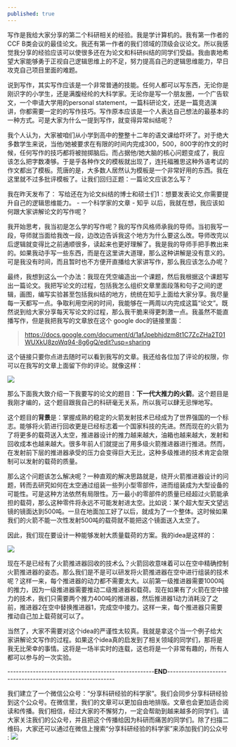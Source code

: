 ```yaml
---
published: true
---
```

写作是我给大家分享的第二个科研相关的经验。我是学计算机的。我有第一作者的CCF B类会议的最佳论文。我还有第一作者的我们领域的顶级会议论文。所以我感觉我分享的经验应该可以使很多还在为论文和科研纠结的同学们受益。我由衷地希望大家能够勇于正视自己逻辑思维上的不足，努力提高自己的逻辑思维能力，早日攻克自己项目里面的难题。

说到写作，其实写作应该是一个非常普通的技能。任何人都可以写东西，无论你是刚识字的小学生，还是满腹经纶的大科学家。无论你是写一个朋友圈，一个广告软文，一个申请大学用的personal statement，一篇科研论文，还是一篇竞选演讲，你都需要一定的的写作技巧。写作原本应该是一个人表达自己想法的最基本的一种方式。可是大家为什么一提到写作，就变得异常纠结呢？

我个人认为，大家被咱们从小学到高中的整整十二年的语文课给吓坏了。对于绝大多数学生来说，当他/她被要求在有限的时间内完成300，500，800字的作文的时候，任何写作的技巧都将被抛掷脑后。而占据他/她大脑的核心问题变成了，我应该怎么把字数凑够。于是乎各种作文的模板就出现了，连托福雅思这种外语考试的作文都出了模板。荒唐的是，大多数人居然认为模板是一个非常好用的东西。我在这里就不过多批评模板了。让我们回归正题：一篇论文应该怎么写？

我在昨天发布了： 写给还在为论文纠结的博士和硕士们1：想要发表论文,你需要提升自己的逻辑思维能力。 - 一个科学家的文章 - 知乎 以后，我就在想，我应该如何跟大家讲解论文的写作呢？

我开始思考，我当初是怎么学的写作呢？我的写作风格师承我的导师。当初我写一段，导师就当面给我改一段，边改边告诉我这个地方为什么要这么改。导师改完以后逻辑就变得比之前通顺很多，读起来也更好理解了。我是我的导师手把手教出来的。如果我动手写一些东西，而是在这里讲大道理，那么这种讲解是没有意义的。可是我没有时间，而且暂时也不方便开直播给大家讲写作，那么我应该怎么办呢？

最终，我想到这么一个办法：我现在凭空编造出一个课题，然后我根据这个课题写出一篇论文。我把写论文的过程，包括我怎么组织文章里面段落和句子之间的逻辑，画图，编写实验甚至包括我纠结的地方，统统在知乎上面给大家分享。我尽量每一天都写一点。争取利用空闲的时间，我能够在一两周以内完成这篇“论文”。既然说到给大家分享每天写论文的过程，那么我干脆来得更刺激一点。我虽然不能直播写作，但是我把我写的文章放在这个 google doc的链接里面：

> https://docs.google.com/document/d/1afJpebhjdzm8t1C7ZcZHa2T01WUXkU8zoWq94-8g6gQ/edit?usp=sharing

这个链接只要你点进去随时可以看到我写的文章。我还给各位加了评论的权限，你可以在我写的文章上面留下你的评论。就像这样：

![]({{site.baseurl}}/images/1/1.1.png)

那么下面我大致介绍一下我要写的论文的题目：**下一代大推力的火箭**。这个题目是我刚才编的，这个题目跟我自己的科研毫无关系，所以我可以肆无忌惮地写。

这个题目的**背景**是：掌握成熟的稳定的火箭发射技术已经成为了世界强国的一个标志。能够将火箭进行回收更是已经标志着一个国家科技的先进。然而现在的火箭为了将更多的载荷送入太空，推进器设计的推力越来越大，油箱也越来越大，发射和回收成本也越来越大。很多年前人们就提出了用多级火箭推进器进行推进。然而，在发射前下层的推进器承受的压力会变得巨大无比，这种多级推进的技术肯定会限制可以发射的载荷的质量。

那么这个问题该怎么解决呢？一种直观的解决思路就是，绕开火箭推进器设计的问题，转而去研究如何在太空通过组装一些列小型零部件，进而组装成为大型设备的可能性。可是这种方法依然有局限性。万一最小的零部件的质量已经超过火箭能承担的载荷，那么这种零件将永远不可能发射进太空。比如说：某个超大型天文望远镜的镜面达到500吨。一旦在地面加工好了以后，就成为了一个整体。这时候如果我们的火箭不能一次性发射500吨的载荷就不能把这个镜面送入太空了。

因此，我们现在要设计一种能够发射大质量载荷的方案。我的idea是这样的：

![]({{site.baseurl}}/images/1/1.2.jpg)

现在不是已经有了火箭推进器回收的技术么？火箭回收意味着可以在空中精确控制火箭推进器的姿态。那么我们是不是可以研发将火箭推进器在空中进行组装的技术呢？这样一来，每个推进器的动力都不需要太大。以前第一级推进器需要1000吨的推力，因为一级推进器需要推动二级推进器和载荷。现在如果有了火箭在空中接力的技术，我们只需要两个推力400吨的推进器，然后推进器1动力消耗没了之前，推进器2在空中替换推进器1，完成空中接力。这样一来，每个推进器只需要推动自己加上载荷就可以了。

当然了，大家不需要对这个idea的严谨性太较真。我就是拿这个当一个例子给大家讲解论文写作的过程。如果这个idea真的启发到了相关领域的同学们，那将是我无比荣幸的事情。这将是一场半实时的连载，这也将是一个非常有趣的，所有人都可以参与的一次实验。

----------------------------------------------------**END**-----------------------------------------------------------

我们建立了一个微信公众号：“分享科研经验的科学家”。我们会同步分享科研经验到这个公众号。在微信里，我们的文章可以更加自由地排版。文章也会更加适合阅读和传播。我们相信，经过大家的不懈努力，一定会帮助到越来越多的同学们。请大家关注我们的公众号，并且把这个传播给因为科研而痛苦的同学们。除了扫描二维码，大家还可以通过在微信上搜索“分享科研经验的科学家”来添加我们的公众号 :
![]({{site.baseurl}}/images/33/5.jpg)
